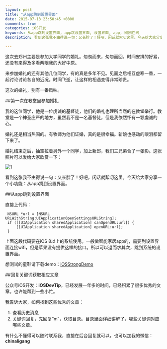 ```yaml
---
layout: post
title: "从app跳到设置界面"
date: 2015-07-13 23:50:45 +0800
comments: true
categories: iOS开发
keywords: 从app跳到设置界面, app跳设置界面, 设置界面, app, 刚刚在线
description: 看到这张我不由得说一句：又长胖了！好吧，闲话就絮叨这里。今天给大家分享一个小功能：从app跳到设置界面。

---
```


这次去郑州主要是参加大学同学的婚礼。匆匆而来，匆匆而回。时间安排的好紧，还没有来得及多看两眼我的大好中原。

来参加婚礼的还有其他几位同学，有的真是多年不见。见面之后相互虚寒一番，一起讨论讨论各自的近况。时间飞逝，让这样的相遇变得非常珍贵。

这次的婚礼，别有一番风味。

##第一次在教堂里参加婚礼

我的这位同学，他是一位虔诚的基督徒，他们的婚礼也理所当然的在教堂举行。教堂是一个神圣庄严的地方，虽然我不是一名基督徒，但是我依然怀有一颗虔诚的心。

婚礼还是相当热闹的。有牧师为他们证婚，真的是很幸福。新娘也感动的眼泪都留下来了。

婚礼结束之后，抽空拉着另外一个同学，加上新郎，我们三兄弟合了一张影。这张照片可以发给大家欣赏一下：

![1](http://7xjrlb.com1.z0.glb.clouddn.com/hunli.png)

看到这张我不由得说一句：又长胖了！好吧，闲话就絮叨这里。今天给大家分享一个小功能：从app跳到设置界面。

##从app跳到设置界面

直接上代码：

	 NSURL *url = [NSURL URLWithString:UIApplicationOpenSettingsURLString];
     if ([[UIApplication sharedApplication] canOpenURL:url]) {
         [[UIApplication sharedApplication] openURL:url];
     }
          
上面这段代码要在iOS 8以上的系统使用。一般做智能家居app的，需要到设置界面连接wifi，但是苹果没有提供这样的接口。所以可以退而求其次，跳到系统的设置界面。

想测试的童鞋请下载demo：[iOSStrongDemo](https://github.com/worldligang/iOSStrongDemo)

##回复关键词获取相应文章

公众号iOS开发：**iOSDevTip**，已经发展一年多的时间，已经积累了很多优秀的文章。也许能帮到一些小忙。

我告诉大家，如何找到这些优秀的文章：

1. 查看历史消息
2. 关键词回复，先回复“m”，获取目录。目录里面详细讲解了，哪些关键词对应哪些文章。

有什么不懂得可以随时联系我，直接在后台回复就可以，也可以加我的微信：**chinaligang**




